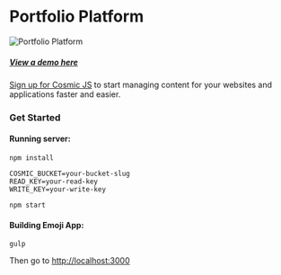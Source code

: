 # Portfolio Platform
![Portfolio Platform](https://cosmicjs.com/uploads/789652f0-8e68-11e7-bb67-6d13b05f1acc-portfolio-platform-projects.jpg)
##### [View a demo here](https://cosmicjs.com/apps/photography-platform)
[Sign up for Cosmic JS](https://cosmicjs.com/) to start managing content for your websites and applications faster and easier.
### Get Started


#### Running server:
```
npm install

COSMIC_BUCKET=your-bucket-slug 
READ_KEY=your-read-key 
WRITE_KEY=your-write-key 

npm start
```

#### Building Emoji App:
```
gulp
```
Then go to [http://localhost:3000](http://localhost:3000)


